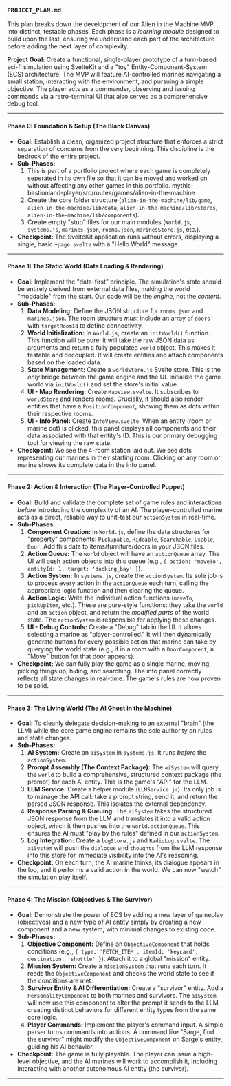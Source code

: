### **`PROJECT_PLAN.md`**

This plan breaks down the development of our Alien in the Machine MVP into distinct, testable phases. Each phase is a _learning module_ designed to build upon the last, ensuring we understand each part of the architecture before adding the next layer of complexity.

**Project Goal:** Create a functional, single-player prototype of a turn-based sci-fi simulation using SvelteKit and a "toy" Entity-Component-System (ECS) architecture. The MVP will feature AI-controlled marines navigating a small station, interacting with the environment, and pursuing a simple objective. The player acts as a commander, observing and issuing commands via a retro-terminal UI that also serves as a comprehensive debug tool.

---

#### **Phase 0: Foundation & Setup (The Blank Canvas)**

- **Goal:** Establish a clean, organized project structure that enforces a strict separation of concerns from the very beginning. This discipline is the bedrock of the entire project.
- **Sub-Phases:**
  1.  This is part of a portfolio project where each game is completely seperated in its own file so that it can be moved and worked on without affecting any other games in this portfolio. mythic-bastionland-player/src/routes/games/alien-in-the-machine
  2.  Create the core folder structure (`alien-in-the-machine/lib/game`, `alien-in-the-machine/lib/data`, `alien-in-the-machine/lib/stores`, `alien-in-the-machine/lib/components`).
  3.  Create empty "stub" files for our main modules (`World.js`, `systems.js`, `marines.json`, `rooms.json`, `marinesStore.js`, etc.).
- **Checkpoint:** The SvelteKit application runs without errors, displaying a single, basic `+page.svelte` with a "Hello World" message.

---

#### **Phase 1: The Static World (Data Loading & Rendering)**

- **Goal:** Implement the "data-first" principle. The simulation's state should be entirely derived from external data files, making the world "moddable" from the start. Our code will be the _engine_, not the _content_.
- **Sub-Phases:**
  1.  **Data Modeling:** Define the JSON structure for `rooms.json` and `marines.json`. The room structure _must_ include an array of `doors` with `targetRoomId` to define connectivity.
  2.  **World Initialization:** In `World.js`, create an `initWorld()` function. This function will be pure: it will take the raw JSON data as arguments and return a fully populated `world` object. This makes it testable and decoupled. It will create entities and attach components based on the loaded data.
  3.  **State Management:** Create a `worldStore.js` Svelte store. This is the _only_ bridge between the game engine and the UI. Initialize the game world via `initWorld()` and set the store's initial value.
  4.  **UI - Map Rendering:** Create `MapView.svelte`. It subscribes to `worldStore` and renders rooms. Crucially, it should also render entities that have a `PositionComponent`, showing them as dots within their respective rooms.
  5.  **UI - Info Panel:** Create `InfoView.svelte`. When an entity (room or marine dot) is clicked, this panel displays all components and their data associated with that entity's ID. This is our primary debugging tool for viewing the raw state.
- **Checkpoint:** We see the 4-room station laid out. We see dots representing our marines in their starting room. Clicking on any room or marine shows its complete data in the info panel.

---

#### **Phase 2: Action & Interaction (The Player-Controlled Puppet)**

- **Goal:** Build and validate the complete set of game rules and interactions _before_ introducing the complexity of an AI. The player-controlled marine acts as a direct, reliable way to unit-test our `actionSystem` in real-time.
- **Sub-Phases:**
  1.  **Component Creation:** In `World.js`, define the data structures for "property" components: `Pickupable`, `Hideable`, `Searchable`, `Usable`, `Door`. Add this data to items/furniture/doors in your JSON files.
  2.  **Action Queue:** The `world` object will have an `actionQueue` array. The UI will push action objects into this queue (e.g., `{ action: 'moveTo', entityId: 1, target: 'docking_bay' }`).
  3.  **Action System:** In `systems.js`, create the `actionSystem`. Its sole job is to process every action in the `actionQueue` each turn, calling the appropriate logic function and then clearing the queue.
  4.  **Action Logic:** Write the individual action functions (`moveTo`, `pickUpItem`, etc.). These are pure-style functions: they take the `world` and an `action` object, and return the _modified parts_ of the world state. The `actionSystem` is responsible for applying these changes.
  5.  **UI - Debug Controls:** Create a "Debug" tab in the UI. It allows selecting a marine as "player-controlled." It will then dynamically generate buttons for every possible action that marine can take by querying the world state (e.g., if in a room with a `DoorComponent`, a "Move" button for that door appears).
- **Checkpoint:** We can fully play the game as a single marine, moving, picking things up, hiding, and searching. The info panel correctly reflects all state changes in real-time. The game's rules are now proven to be solid.

---

#### **Phase 3: The Living World (The AI Ghost in the Machine)**

- **Goal:** To cleanly delegate decision-making to an external "brain" (the LLM) while the core game engine remains the sole authority on rules and state changes.
- **Sub-Phases:**
  1.  **AI System:** Create an `aiSystem` in `systems.js`. It runs _before_ the `actionSystem`.
  2.  **Prompt Assembly (The Context Package):** The `aiSystem` will query the `world` to build a comprehensive, structured context package (the prompt) for each AI entity. This is the game's "API" for the LLM.
  3.  **LLM Service:** Create a helper module (`LLMService.js`). Its only job is to manage the API call: take a prompt string, send it, and return the parsed JSON response. This isolates the external dependency.
  4.  **Response Parsing & Queuing:** The `aiSystem` takes the structured JSON response from the LLM and translates it into a valid action object, which it then pushes into the `world.actionQueue`. This ensures the AI must "play by the rules" defined in our `actionSystem`.
  5.  **Log Integration:** Create a `logStore.js` and `RadioLog.svelte`. The `aiSystem` will push the `dialogue` and `thoughts` from the LLM response into this store for immediate visibility into the AI's reasoning.
- **Checkpoint:** On each turn, the AI marine thinks, its dialogue appears in the log, and it performs a valid action in the world. We can now "watch" the simulation play itself.

---

#### **Phase 4: The Mission (Objectives & The Survivor)**

- **Goal:** Demonstrate the power of ECS by adding a new layer of gameplay (objectives) and a new type of AI entity simply by creating a new component and a new system, with minimal changes to existing code.
- **Sub-Phases:**
  1.  **Objective Component:** Define an `ObjectiveComponent` that holds conditions (e.g., `{ type: 'FETCH_ITEM', itemId: 'keycard', destination: 'shuttle' }`). Attach it to a global "mission" entity.
  2.  **Mission System:** Create a `missionSystem` that runs each turn. It reads the `ObjectiveComponent` and checks the world state to see if the conditions are met.
  3.  **Survivor Entity & AI Differentiation:** Create a "survivor" entity. Add a `PersonalityComponent` to both marines and survivors. The `aiSystem` will now use this component to alter the prompt it sends to the LLM, creating distinct behaviors for different entity types from the same core logic.
  4.  **Player Commands:** Implement the player's command input. A simple parser turns commands into actions. A command like "Sarge, find the survivor" might modify the `ObjectiveComponent` on Sarge's entity, guiding his AI behavior.
- **Checkpoint:** The game is fully playable. The player can issue a high-level objective, and the AI marines will work to accomplish it, including interacting with another autonomous AI entity (the survivor).

---
